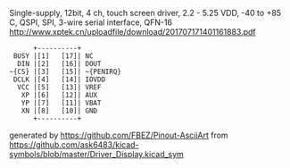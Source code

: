 Single-supply, 12bit, 4 ch, touch screen driver, 2.2 - 5.25 VDD, -40 to +85 C, QSPI, SPI, 3-wire serial interface, QFN-16
http://www.xptek.cn/uploadfile/download/201707171401161883.pdf


	      +----------+
	 BUSY |[1]   [17]| NC
	  DIN |[2]   [16]| DOUT
	~{CS} |[3]   [15]| ~{PENIRQ}
	 DCLK |[4]   [14]| IOVDD
	  VCC |[5]   [13]| VREF
	   XP |[6]   [12]| AUX
	   YP |[7]   [11]| VBAT
	   XN |[8]   [10]| GND
	      +----------+


generated by https://github.com/FBEZ/Pinout-AsciiArt from https://github.com/ask6483/kicad-symbols/blob/master/Driver_Display.kicad_sym